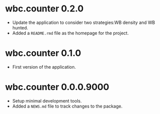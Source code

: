 # wbc.counter 0.2.0


* Update the application to consider two strategies:WB density and WB
    hunted.
* Added a `README.rmd` file as the homepage for the project.

# wbc.counter 0.1.0

* First version of the application.

# wbc.counter 0.0.0.9000

* Setup minimal development tools.
* Added a `NEWS.md` file to track changes to the package.
